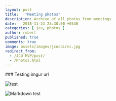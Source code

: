 ```yaml
---
layout: post
title:   "Meeting photos"
description: Archive of all photos from meetings
date:   2018-11-23 23:30:00 +0530
categories: [ jcu, photos ]
author: robert
published: true
comments: true
image: assets/images/jcucairns.jpg
redirect_from:
  - /JCU MVP/post/
  - /Photos.html
---
```

<link rel="stylesheet" href="{{ '/assets/css/style.css?v=' | append: site.github.build_revision | relative_url }}">
### Testing imgur url


![test](https://s.newsweek.com/sites/www.newsweek.com/files/styles/lg/public/2014/12/23/jcu-townsville-campus.jpg)

<img src="https://imgur.com/a/UXOX1UL"
     alt="Markdown test"
     style="float: left; margin-right: 10px;" />
